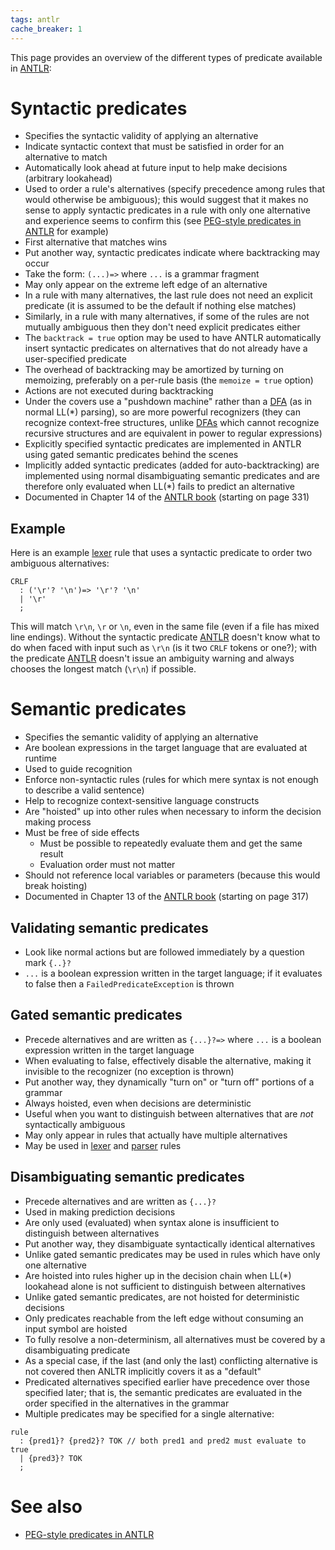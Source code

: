```yaml
---
tags: antlr
cache_breaker: 1
---
```


This page provides an overview of the different types of predicate available in [ANTLR](/wiki/ANTLR):

# Syntactic predicates

-   Specifies the syntactic validity of applying an alternative
-   Indicate syntactic context that must be satisfied in order for an alternative to match
-   Automatically look ahead at future input to help make decisions (arbitrary lookahead)
-   Used to order a rule's alternatives (specify precedence among rules that would otherwise be ambiguous); this would suggest that it makes no sense to apply syntactic predicates in a rule with only one alternative and experience seems to confirm this (see [PEG-style predicates in ANTLR](/wiki/PEG-style_predicates_in_ANTLR) for example)
-   First alternative that matches wins
-   Put another way, syntactic predicates indicate where backtracking may occur
-   Take the form: `(...)=>` where `...` is a grammar fragment
-   May only appear on the extreme left edge of an alternative
-   In a rule with many alternatives, the last rule does not need an explicit predicate (it is assumed to be the default if nothing else matches)
-   Similarly, in a rule with many alternatives, if some of the rules are not mutually ambiguous then they don't need explicit predicates either
-   The `backtrack = true` option may be used to have ANTLR automatically insert syntactic predicates on alternatives that do not already have a user-specified predicate
-   The overhead of backtracking may be amortized by turning on memoizing, preferably on a per-rule basis (the `memoize = true` option)
-   Actions are not executed during backtracking
-   Under the covers use a "pushdown machine" rather than a [DFA](/wiki/DFA) (as in normal LL(\*) parsing), so are more powerful recognizers (they can recognize context-free structures, unlike [DFAs](/wiki/DFAs) which cannot recognize recursive structures and are equivalent in power to regular expressions)
-   Explicitly specified syntactic predicates are implemented in ANTLR using gated semantic predicates behind the scenes
-   Implicitly added syntactic predicates (added for auto-backtracking) are implemented using normal disambiguating semantic predicates and are therefore only evaluated when LL(\*) fails to predict an alternative
-   Documented in Chapter 14 of the [ANTLR book](/wiki/ANTLR_book) (starting on page 331)

## Example

Here is an example [lexer](/wiki/lexer) rule that uses a syntactic predicate to order two ambiguous alternatives:

    CRLF
      : ('\r'? '\n')=> '\r'? '\n'
      | '\r'
      ;

This will match `\r\n`, `\r` or `\n`, even in the same file (even if a file has mixed line endings). Without the syntactic predicate [ANTLR](/wiki/ANTLR) doesn't know what to do when faced with input such as `\r\n` (is it two `CRLF` tokens or one?); with the predicate [ANTLR](/wiki/ANTLR) doesn't issue an ambiguity warning and always chooses the longest match (`\r\n`) if possible.

# Semantic predicates

-   Specifies the semantic validity of applying an alternative
-   Are boolean expressions in the target language that are evaluated at runtime
-   Used to guide recognition
-   Enforce non-syntactic rules (rules for which mere syntax is not enough to describe a valid sentence)
-   Help to recognize context-sensitive language constructs
-   Are "hoisted" up into other rules when necessary to inform the decision making process
-   Must be free of side effects
    -   Must be possible to repeatedly evaluate them and get the same result
    -   Evaluation order must not matter
-   Should not reference local variables or parameters (because this would break hoisting)
-   Documented in Chapter 13 of the [ANTLR book](/wiki/ANTLR_book) (starting on page 317)

## Validating semantic predicates

-   Look like normal actions but are followed immediately by a question mark `{..}?`
-   `...` is a boolean expression written in the target language; if it evaluates to false then a `FailedPredicateException` is thrown

## Gated semantic predicates

-   Precede alternatives and are written as `{...}?=>` where `...` is a boolean expression written in the target language
-   When evaluating to false, effectively disable the alternative, making it invisible to the recognizer (no exception is thrown)
-   Put another way, they dynamically "turn on" or "turn off" portions of a grammar
-   Always hoisted, even when decisions are deterministic
-   Useful when you want to distinguish between alternatives that are *not* syntactically ambiguous
-   May only appear in rules that actually have multiple alternatives
-   May be used in [lexer](/wiki/lexer) and [parser](/wiki/parser) rules

## Disambiguating semantic predicates

-   Precede alternatives and are written as `{...}?`
-   Used in making prediction decisions
-   Are only used (evaluated) when syntax alone is insufficient to distinguish between alternatives
-   Put another way, they disambiguate syntactically identical alternatives
-   Unlike gated semantic predicates may be used in rules which have only one alternative
-   Are hoisted into rules higher up in the decision chain when LL(\*) lookahead alone is not sufficient to distinguish between alternatives
-   Unlike gated semantic predicates, are not hoisted for deterministic decisions
-   Only predicates reachable from the left edge without consuming an input symbol are hoisted
-   To fully resolve a non-determinism, all alternatives must be covered by a disambiguating predicate
-   As a special case, if the last (and only the last) conflicting alternative is not covered then ANLTR implicitly covers it as a "default"
-   Predicated alternatives specified earlier have precedence over those specified later; that is, the semantic predicates are evaluated in the order specified in the alternatives in the grammar
-   Multiple predicates may be specified for a single alternative:

<!-- -->

    rule
      : {pred1}? {pred2}? TOK // both pred1 and pred2 must evaluate to true
      | {pred3}? TOK
      ;

# See also

-   [PEG-style predicates in ANTLR](/wiki/PEG-style_predicates_in_ANTLR)

